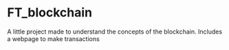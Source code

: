 # FT_blockchain
A little project made to understand the concepts of the blockchain.
Includes a webpage to make transactions